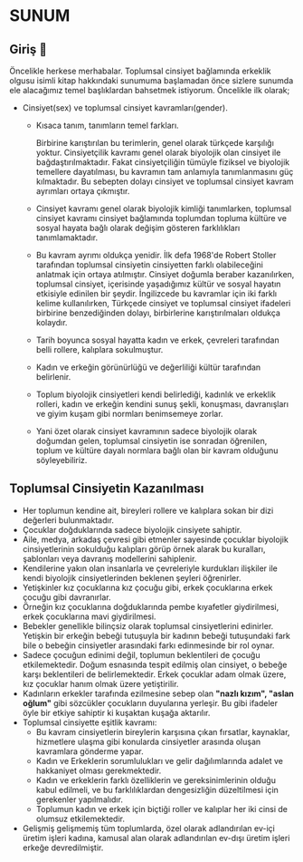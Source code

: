 # SUNUM

## Giriş 📖 

Öncelikle herkese merhabalar. Toplumsal cinsiyet bağlamında erkeklik olgusu isimli kitap hakkındaki sunumuma başlamadan önce sizlere sunumda ele alacağımız temel başlıklardan bahsetmek istiyorum. Öncelikle ilk olarak;

* Cinsiyet\(sex\) ve toplumsal cinsiyet kavramları\(gender\).
  * Kısaca tanım, tanımların temel farkları.

    Birbirine karıştırılan bu terimlerin, genel olarak türkçede karşılığı yoktur. Cinsiyetçilik kavramı genel olarak biyolojik olan cinsiyet ile bağdaştırılmaktadır. Fakat cinsiyetçiliğin tümüyle fiziksel ve biyolojik temellere dayatılması, bu kavramın tam anlamıyla tanımlanmasını güç kılmaktadır. Bu sebepten dolayı cinsiyet ve toplumsal cinsiyet kavram ayrımları ortaya çıkmıştır.

  * Cinsiyet kavramı genel olarak biyolojik kimliği tanımlarken, toplumsal cinsiyet kavramı cinsiyet bağlamında toplumdan topluma kültüre ve sosyal hayata bağlı olarak değişim gösteren farklılıkları tanımlamaktadır.
  * Bu kavram ayrımı oldukça yenidir. İlk defa 1968'de Robert Stoller tarafından toplumsal cinsiyetin cinsiyetten farklı olabileceğini anlatmak için ortaya atılmıştır. Cinsiyet doğumla beraber kazanılırken, toplumsal cinsiyet, içerisinde yaşadığımız kültür ve sosyal hayatın etkisiyle edinilen bir şeydir. İngilizcede bu kavramlar için iki farklı kelime kullanılırken, Türkçede cinsiyet ve toplumsal cinsiyet ifadeleri birbirine benzediğinden dolayı, birbirlerine karıştırılmaları oldukça kolaydır. 
  * Tarih boyunca sosyal hayatta kadın ve erkek, çevreleri tarafından belli rollere, kalıplara sokulmuştur.  
  * Kadın ve erkeğin görünürlüğü ve değerliliği kültür tarafından belirlenir. 
  * Toplum biyolojik cinsiyetleri kendi belirlediği, kadınlık ve erkeklik rolleri, kadın ve erkeğin kendini sunuş şekli, konuşması, davranışları ve giyim kuşam gibi normları benimsemeye zorlar.
  * Yani özet olarak cinsiyet kavramının sadece biyolojik olarak doğumdan gelen, toplumsal cinsiyetin ise sonradan öğrenilen, toplum ve kültüre dayalı normlara bağlı olan bir kavram olduğunu söyleyebiliriz.

## Toplumsal Cinsiyetin Kazanılması

* Her toplumun kendine ait, bireyleri rollere ve kalıplara sokan bir dizi değerleri bulunmaktadır. 
* Çocuklar doğduklarında sadece biyolojik cinsiyete sahiptir.
* Aile, medya, arkadaş çevresi gibi etmenler sayesinde çocuklar biyolojik cinsiyetlerinin sokulduğu kalıpları görüp örnek alarak bu kuralları, şablonları veya davranış modellerini sahiplenir. 
* Kendilerine yakın olan insanlarla ve çevreleriyle kurdukları ilişkiler ile kendi biyolojik cinsiyetlerinden beklenen şeyleri öğrenirler.  
* Yetişkinler kız çocuklarına kız çocuğu gibi, erkek çocuklarına erkek çocuğu gibi davranırlar.  
* Örneğin kız çocuklarına doğduklarında pembe kıyafetler giydirilmesi, erkek çocuklarına mavi giydirilmesi. 
* Bebekler genellikle bilinçsiz olarak toplumsal cinsiyetlerini edinirler. Yetişkin bir erkeğin bebeği tutuşuyla bir kadının bebeği tutuşundaki fark bile o bebeğin cinsiyetler arasındaki farkı edinmesinde bir rol oynar.
* Sadece çocuğun edinimi değil, toplumun beklentileri de çocuğu etkilemektedir. Doğum esnasında tespit edilmiş olan cinsiyet, o bebeğe karşı beklentileri de belirlemektedir. Erkek çocuklar adam olmak üzere, kız çocuklar hanım olmak üzere yetiştirilir.
* Kadınların erkekler tarafında ezilmesine sebep olan **"nazlı kızım", "aslan oğlum"** gibi sözcükler çocukların duyularına yerleşir. Bu gibi ifadeler öyle bir etkiye sahiptir ki kuşaktan kuşağa aktarılır.
* Toplumsal cinsiyette eşitlik kavramı:
  * Bu kavram cinsiyetlerin bireylerin karşısına çıkan fırsatlar, kaynaklar, hizmetlere ulaşma gibi konularda cinsiyetler arasında oluşan kavramlara gönderme yapar.
  * Kadın ve Erkeklerin sorumlulukları ve gelir dağılımlarında adalet ve hakkaniyet olması gerekmektedir. 
  * Kadın ve erkeklerin farklı özelliklerin ve gereksinimlerinin olduğu kabul edilmeli, ve bu farklılıklardan dengesizliğin düzeltilmesi için gerekenler yapılmalıdır.
  * Toplumun kadın ve erkek için biçtiği roller ve kalıplar her iki cinsi de olumsuz etkilemektedir.  
* Gelişmiş gelişmemiş tüm toplumlarda, özel olarak adlandırılan ev-içi üretim işleri kadına, kamusal alan olarak adlandırılan ev-dışı üretim işleri erkeğe devredilmiştir. 

